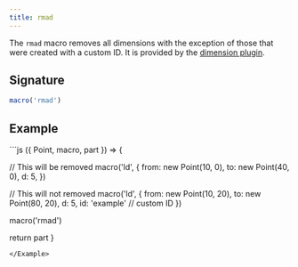 ```yaml
---
title: rmad
---
```


The `rmad` macro removes all dimensions with the exception of those that were
created with a custom ID.  It is provided by the [dimension
plugin](/reference/plugins/dimension/).

## Signature

```js
macro('rmad')
```

## Example

<Example caption="An example of the rmad macro">
```js
({ Point, macro, part }) => {

  // This will be removed
  macro('ld', {
    from: new Point(10, 0),
    to: new Point(40, 0),
    d: 5,
  })

  // This will not removed
  macro('ld', {
    from: new Point(10, 20),
    to: new Point(80, 20),
    d: 5,
    id: 'example' // custom ID
  })

  macro('rmad')

  return part
}
```
</Example>
